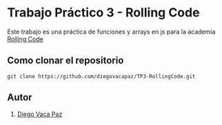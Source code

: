 # Trabajo Práctico 3 - Rolling Code

Este trabajo es una práctica de funciones y arrays en js para la academia [Rolling Code](https://rollingcodeschool.com/)

## Como clonar el repositorio

```
git clone https://github.com/diegovacapaz/TP3-RollingCode.git
```
## Autor

1. [Diego Vaca Paz](https://github.com/diegovacapaz)